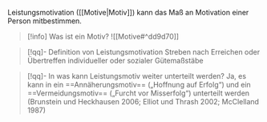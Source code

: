 Leistungsmotivation ([[Motive|Motiv]]) kann das Maß an Motivation einer Person mitbestimmen. 

> [!info] Was ist ein Motiv?
> ![[Motive#^dd9d70]]

> [!qq]- Definition von Leistungsmotivation
> Streben nach Erreichen oder Übertreffen individueller oder sozialer Gütemaßstäbe

> [!qq]- In was kann Leistungsmotiv weiter unterteilt werden?
> Ja, es kann in ein ==Annäherungsmotiv== („Hoffnung auf Erfolg“) und ein ==Vermeidungsmotiv== („Furcht vor Misserfolg“) unterteilt werden (Brunstein und Heckhausen 2006; Elliot und Thrash 2002; McClelland 1987)

